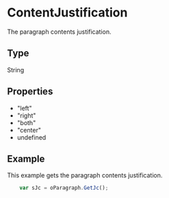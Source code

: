# ContentJustification

The paragraph contents justification.

## Type

String

## Properties


- "left" 
- "right" 
- "both" 
- "center" 
- undefined

## Example

This example gets the paragraph contents justification.

```javascript
	var sJc = oParagraph.GetJc();
```